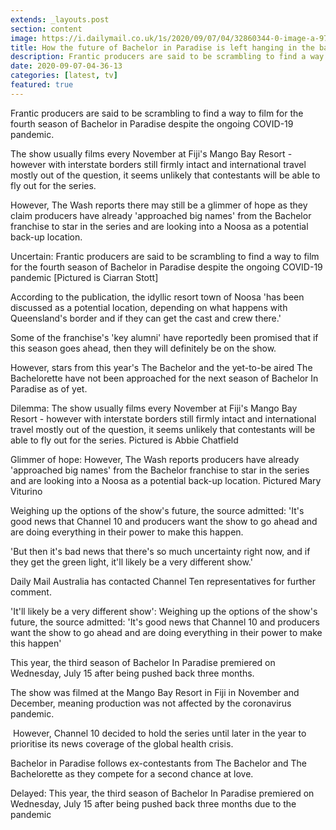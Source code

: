 ```yaml
---
extends: _layouts.post
section: content
image: https://i.dailymail.co.uk/1s/2020/09/07/04/32860344-0-image-a-97_1599449747828.jpg 
title: How the future of Bachelor in Paradise is left hanging in the balance due to COVID-19 pandemic 
description: Frantic producers are said to be scrambling to find a way to film for the fourth season of Bachelor in Paradise despite the ongoing COVID-19 pandemic. 
date: 2020-09-07-04-36-13 
categories: [latest, tv] 
featured: true 
--- 
```

Frantic producers are said to be scrambling to find a way to film for the fourth season of Bachelor in Paradise despite the ongoing COVID-19 pandemic.

The show usually films every November at Fiji's Mango Bay Resort - however with interstate borders still firmly intact and international travel mostly out of the question, it seems unlikely that contestants will be able to fly out for the series.

However, The Wash reports there may still be a glimmer of hope as they claim producers have already 'approached big names' from the Bachelor franchise to star in the series and are looking into a Noosa as a potential back-up location. 

Uncertain: Frantic producers are said to be scrambling to find a way to film for the fourth season of Bachelor in Paradise despite the ongoing COVID-19 pandemic [Pictured is Ciarran Stott]

According to the publication, the idyllic resort town of Noosa 'has been discussed as a potential location, depending on what happens with Queensland's border and if they can get the cast and crew there.'

Some of the franchise's 'key alumni' have reportedly been promised that if this season goes ahead, then they will definitely be on the show.

However, stars from this year's The Bachelor and the yet-to-be aired The Bachelorette have not been approached for the next season of Bachelor In Paradise as of yet. 

Dilemma: The show usually films every November at Fiji's Mango Bay Resort - however with interstate borders still firmly intact and international travel mostly out of the question, it seems unlikely that contestants will be able to fly out for the series. Pictured is Abbie Chatfield 

Glimmer of hope: However, The Wash reports producers have already 'approached big names' from the Bachelor franchise to star in the series and are looking into a Noosa as a potential back-up location. Pictured Mary Viturino 

Weighing up the options of the show's future, the source admitted: 'It's good news that Channel 10 and producers want the show to go ahead and are doing everything in their power to make this happen.

'But then it's bad news that there's so much uncertainty right now, and if they get the green light, it'll likely be a very different show.'

Daily Mail Australia has contacted Channel Ten representatives for further comment.

'It'll likely be a very different show': Weighing up the options of the show's future, the source admitted: 'It's good news that Channel 10 and producers want the show to go ahead and are doing everything in their power to make this happen'

This year, the third season of Bachelor In Paradise premiered on Wednesday, July 15 after being pushed back three months. 

The show was filmed at the Mango Bay Resort in Fiji in November and December, meaning production was not affected by the coronavirus pandemic.

 However, Channel 10 decided to hold the series until later in the year to prioritise its news coverage of the global health crisis.

Bachelor in Paradise follows ex-contestants from The Bachelor and The Bachelorette as they compete for a second chance at love.

Delayed: This year, the third season of Bachelor In Paradise premiered on Wednesday, July 15 after being pushed back three months due to the pandemic 

